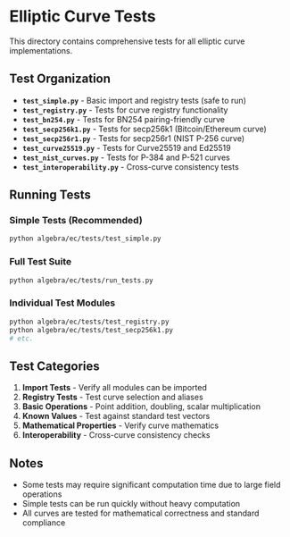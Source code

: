 # Elliptic Curve Tests

This directory contains comprehensive tests for all elliptic curve implementations.

## Test Organization

- **`test_simple.py`** - Basic import and registry tests (safe to run)
- **`test_registry.py`** - Tests for curve registry functionality
- **`test_bn254.py`** - Tests for BN254 pairing-friendly curve
- **`test_secp256k1.py`** - Tests for secp256k1 (Bitcoin/Ethereum curve)  
- **`test_secp256r1.py`** - Tests for secp256r1 (NIST P-256 curve)
- **`test_curve25519.py`** - Tests for Curve25519 and Ed25519
- **`test_nist_curves.py`** - Tests for P-384 and P-521 curves
- **`test_interoperability.py`** - Cross-curve consistency tests

## Running Tests

### Simple Tests (Recommended)
```bash
python algebra/ec/tests/test_simple.py
```

### Full Test Suite
```bash
python algebra/ec/tests/run_tests.py
```

### Individual Test Modules
```bash
python algebra/ec/tests/test_registry.py
python algebra/ec/tests/test_secp256k1.py
# etc.
```

## Test Categories

1. **Import Tests** - Verify all modules can be imported
2. **Registry Tests** - Test curve selection and aliases
3. **Basic Operations** - Point addition, doubling, scalar multiplication
4. **Known Values** - Test against standard test vectors
5. **Mathematical Properties** - Verify curve mathematics
6. **Interoperability** - Cross-curve consistency checks

## Notes

- Some tests may require significant computation time due to large field operations
- Simple tests can be run quickly without heavy computation
- All curves are tested for mathematical correctness and standard compliance